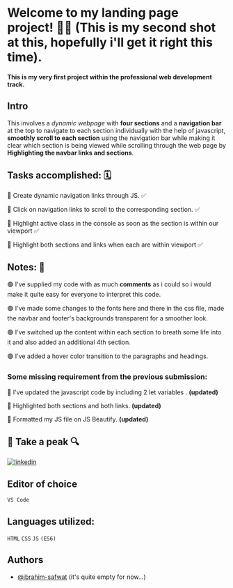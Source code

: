 # Welcome to my landing page project! 👋🏻 **(This is my second shot at this, hopefully i'll get it right this time)**.

#### This is my very first project within the professional web development track.

## Intro

This involves a _dynamic webpage_ with **four sections** and a **navigation bar** at the top to navigate to each section individually with the help of javascript, **smoothly scroll to each section** using the navigation bar while making it clear which section is being viewed while scrolling through the web page by **Highlighting the navbar links and sections**.

## Tasks accomplished: 🗓️

🔘 Create dynamic navigation links through JS. ✅

🔘 Click on navigation links to scroll to the corresponding section. ✅

🔘 Highlight active class in the console as soon as the section is within our viewport ✅

🔘 Highlight both sections and links when each are within viewport ✅

## Notes: 📑

🟢 I've supplied my code with as much **comments** as i could so i would make it quite easy for everyone to interpret this code.

🟢 I've made some changes to the fonts here and there in the css file, made the navbar and footer's backgrounds transparent for a smoother look.

🟢 I've switched up the content within each section to breath some life into it and also added an additional 4th section.

🟢 I've added a hover color transition to the paragraphs and headings.

### Some missing requirement from the previous submission:

🔵 I've updated the javascript code by including 2 let variables . **(updated)**

🔵 Highlighted both sections and both links. **(updated)**

🔵 Formatted my JS file on JS Beautify. **(updated)**

## 🔗 Take a peak 🔍

[![linkedin](https://img.shields.io/badge/linkedin-0A66C2?style=for-the-badge&logo=linkedin&logoColor=white)](https://www.linkedin.com/in/ibrahim-safwat-b917b5203/)

## Editor of choice

`VS Code`

## Languages utilized:

`HTML` `CSS` `JS` `(ES6)`

## Authors

- [@ibrahim-safwat](https://github.com/ibrahim-safwat) (it's quite empty for now...)
